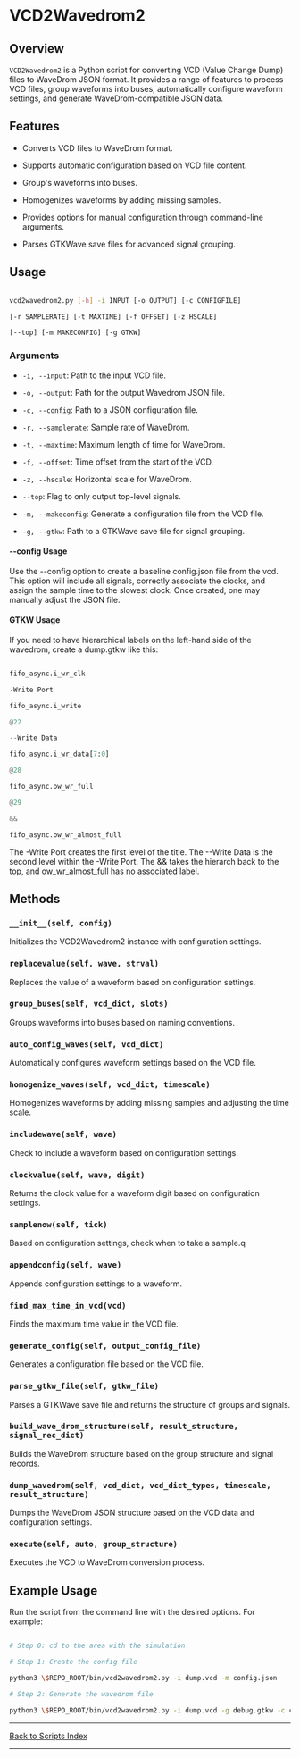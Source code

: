 # VCD2Wavedrom2

## Overview

`VCD2Wavedrom2` is a Python script for converting VCD (Value Change Dump) files to WaveDrom JSON format. It provides a range of features to process VCD files, group waveforms into buses, automatically configure waveform settings, and generate WaveDrom-compatible JSON data.

## Features

- Converts VCD files to WaveDrom format.

- Supports automatic configuration based on VCD file content.

- Group's waveforms into buses.

- Homogenizes waveforms by adding missing samples.

- Provides options for manual configuration through command-line arguments.

- Parses GTKWave save files for advanced signal grouping.

## Usage

```sh

vcd2wavedrom2.py [-h] -i INPUT [-o OUTPUT] [-c CONFIGFILE]

[-r SAMPLERATE] [-t MAXTIME] [-f OFFSET] [-z HSCALE]

[--top] [-m MAKECONFIG] [-g GTKW]

```

### Arguments

- `-i, --input`: Path to the input VCD file.

- `-o, --output`: Path for the output Wavedrom JSON file.

- `-c, --config`: Path to a JSON configuration file.

- `-r, --samplerate`: Sample rate of WaveDrom.

- `-t, --maxtime`: Maximum length of time for WaveDrom.

- `-f, --offset`: Time offset from the start of the VCD.

- `-z, --hscale`: Horizontal scale for WaveDrom.

- `--top`: Flag to only output top-level signals.

- `-m, --makeconfig`: Generate a configuration file from the VCD file.

- `-g, --gtkw`: Path to a GTKWave save file for signal grouping.

#### --config Usage

Use the --config option to create a baseline config.json file from the vcd. This option will include all signals, correctly associate the clocks, and assign the sample time to the slowest clock. Once created, one may manually adjust the JSON file.

#### GTKW Usage

If you need to have hierarchical labels on the left-hand side of the wavedrom, create a dump.gtkw like this:

```python

fifo_async.i_wr_clk

-Write Port

fifo_async.i_write

@22

--Write Data

fifo_async.i_wr_data[7:0]

@28

fifo_async.ow_wr_full

@29

&&

fifo_async.ow_wr_almost_full

```

The -Write Port creates the first level of the title. The --Write Data is the second level within the -Write Port. The && takes the hierarch back to the top, and ow_wr_almost_full has no associated label.

## Methods

### `__init__(self, config)`

Initializes the VCD2Wavedrom2 instance with configuration settings.

### `replacevalue(self, wave, strval)`

Replaces the value of a waveform based on configuration settings.

### `group_buses(self, vcd_dict, slots)`

Groups waveforms into buses based on naming conventions.

### `auto_config_waves(self, vcd_dict)`

Automatically configures waveform settings based on the VCD file.

### `homogenize_waves(self, vcd_dict, timescale)`

Homogenizes waveforms by adding missing samples and adjusting the time scale.

### `includewave(self, wave)`

Check to include a waveform based on configuration settings.

### `clockvalue(self, wave, digit)`

Returns the clock value for a waveform digit based on configuration settings.

### `samplenow(self, tick)`

Based on configuration settings, check when to take a sample.q

### `appendconfig(self, wave)`

Appends configuration settings to a waveform.

### `find_max_time_in_vcd(vcd)`

Finds the maximum time value in the VCD file.

### `generate_config(self, output_config_file)`

Generates a configuration file based on the VCD file.

### `parse_gtkw_file(self, gtkw_file)`

Parses a GTKWave save file and returns the structure of groups and signals.

### `build_wave_drom_structure(self, result_structure, signal_rec_dict)`

Builds the WaveDrom structure based on the group structure and signal records.

### `dump_wavedrom(self, vcd_dict, vcd_dict_types, timescale, result_structure)`

Dumps the WaveDrom JSON structure based on the VCD data and configuration settings.

### `execute(self, auto, group_structure)`

Executes the VCD to WaveDrom conversion process.

## Example Usage

Run the script from the command line with the desired options. For example:

```sh

# Step 0: cd to the area with the simulation

# Step 1: Create the config file

python3 \$REPO_ROOT/bin/vcd2wavedrom2.py -i dump.vcd -m config.json

# Step 2: Generate the wavedrom file

python3 \$REPO_ROOT/bin/vcd2wavedrom2.py -i dump.vcd -g debug.gtkw -c config.json -o wavedrom.json

```

---

[Back to Scripts Index](index.md)

---

